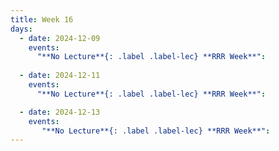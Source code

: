 ```yaml
---
title: Week 16
days:
  - date: 2024-12-09
    events:
      "**No Lecture**{: .label .label-lec} **RRR Week**":
      
  - date: 2024-12-11
    events:
      "**No Lecture**{: .label .label-lec} **RRR Week**":

  - date: 2024-12-13
    events:   
       "**No Lecture**{: .label .label-lec} **RRR Week**":       
---
```

